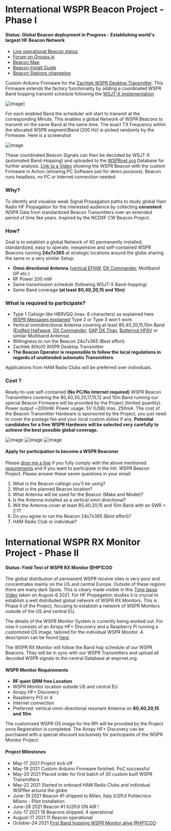 # International WSPR Beacon Project - Phase I

#### Status: Global Beacon deployment in Progress - Establishing world's largest HF Beacon Network

- [Live operational Beacon status](https://wspr.live/gui/d/mgTznmeMz/beacon-stations?orgId=1&refresh=5m)
- [Forum on Groups.io](https://groups.io/g/wsprbeacon)
- [Beacon Map](https://www.google.com/maps/d/u/1/edit?mid=14X0GJ4vSQ7D8piZfuHDs902Y9tINuPqB&usp=sharing)
- [Beacon Install Guide](https://docs.google.com/document/d/e/2PACX-1vQ8NpAluBzQLvtmBtNEmT5UPE5NK837VXUSFWNpfqVB1S9B_h6ni0e-qS623HWeT4a5aj9Yk2dhVIWO/pub)
- [Beacon Stations changelog](https://docs.google.com/spreadsheets/d/e/2PACX-1vSXlG44tx1tMN-O8uj6rz4-n5oaWh0DqvBvJcmGx7B9mfTzRn72MuUQmooxYWs48-KjkSZa056aiUwb/pubhtml)

Custom Arduino Firmware for the [Zachtek WSPR Desktop Transmitter](https://www.zachtek.com/1012).
This Firmware extends the factory functionality by adding a coordinated WSPR Band hopping transmit schedule following the [WSJT-X implementation](https://www.physics.princeton.edu/pulsar/K1JT/wsjtx-doc/wsjtx-main-2.3.0.html#_band_hopping)

![image](https://user-images.githubusercontent.com/75934980/130346156-f2015447-3da6-4354-9e6d-d06b5ef73f21.png))


For each enabled Band the scheduler will start to transmit at the corresponding Minute. This enables a global Network of WSPR Beacons to transmit on the same Band at the same time. The exact TX Frequency within the allocated WSPR segment/Band (200 Hz) is picked randomly by the Firmware. Here is a screenshot

![image](https://user-images.githubusercontent.com/75934980/128779013-914098ca-6e87-4a67-a542-079a462cfafc.png)


These coordinated Beacon Signals can then be decoded by WSJT-X (automated Band-Hopping) and uploaded to the [WSPRnet.org](https://wsprnet.org/drupal/) Database for further analysis.
 [Link to a Video](https://www.youtube.com/watch?v=vloVXac17Ss) showing the WSPR Beacon with the custom Firmware in Action (showing PC Software just  for demo purpose). Beacon runs headless, no PC or Internet connection needed.

### Why?

To identify and visualize weak Signal Propagation paths to study global Ham Radio HF Propagation for the interested audience by collecting **consistent** WSPR Data from standardized Beacon Transmitters over an extended period of time like years. Inspired by the NCDXF CW Beacon Project.

### How?

Goal is to establish a global Network of 40 permanently installed, standardized, easy to operate, inexpensive and self-contained WSPR Beacons running **24x7x365** at strategic locations around the globe sharing the same or a very similar Setup:

- **Omni directional Antenna** ([vertical EFHW](https://ibb.co/6FGC5WR), [DX Commander](https://www.m0mcx.co.uk/store/products/multi-band-80m-6m-hf-antenna-p-ale-compliant-antenna-survival-prep-sota-kit/), Multiband GP etc.)
- RF Power 200 mW
- Same transmission schedule (following WSJT-X Band-hopping)
- Same Band coverage **(at least 80,40,20,15 and 10m)**

### What is required to participate?

- Type 1 Callsign like HB9VQQ (max. 6 characters) as explained here [WSPR Messages explained](https://www.dxplorer.net/wspr/msgtypes.html) Type 2 or Type 3 won't work
- Vertical omnidirectional Antenna covering at least 80,40,20,15,10m Band ([Endfed Halfwave](https://www.hyendcompany.nl/antenna/multiband_8040201510m/product/detail/3/HyEndFed_5_Band_Black_Clamp_MK3#prod), [DX Commander](https://www.m0mcx.co.uk/store/products/multi-band-80m-6m-hf-antenna-p-ale-compliant-antenna-survival-prep-sota-kit/), [GAP DX Titan](http://gapantenna.com/shop/antennas/titan-dx/), [Butternut HF6V](https://static.dxengineering.com/global/images/instructions/but-hf6v.pdf) or similar Multiband Antenna)
- Willingness to run the Beacon 24x7x365 (Best effort)
- Zachtek 80to10 WSPR Desktop Transmitter
- **The Beacon Operator is responsible to follow the local regulations in regards of unattended automatic Transmitters**

Applications from HAM Radio Clubs will be preferred over individuals.

### Cost ?

Ready-to-use self-contained **(No PC/No Internet required)** WSPR Beacon Transmitters covering the 80,40,30,20,17,15,12 and 10m Band running our special Beacon Firmware will be provided by the Project (limited quantity). Power output ~200mW. Power usage: 5V (USB) max. 250mA. The cost of the Beacon Transmitter Hardware is sponsored by the Project, you just need to cover the postage fee and your local custom duties if any. **Potential candidates for a free WSPR Hardware will be selected very carefully to achieve the best possible global coverage.**

![image](https://user-images.githubusercontent.com/75934980/118846833-665b5480-b8cd-11eb-8c84-0a258b85ec0d.png)
![image](https://user-images.githubusercontent.com/75934980/124916888-74874080-dff3-11eb-968b-ab4a81847612.png)
![image](https://user-images.githubusercontent.com/75934980/124916917-7e10a880-dff3-11eb-83cc-a77a34de6b59.png)


#### Apply for participation to become a WSPR Beaconer

Please [drop me a line](mailto:atomic@gmx.net) if you fully comply with the above mentioned [requirements](https://github.com/HB9VQQ/WSPRBeacon/blob/main/README.md#what-is-required-to-participate) and if you want to participate in the Intl. WSPR Beacon Project. Please answer these seven questions in your email:

1. What is the Beacon callsign you'll be using?
2. What is the planned Beacon location?
3. What Antenna will be used for the Beacon (Make and Model)?
4. Is the Antenna installed as a vertical omni directional?
5. Will the Antenna cover at least 80,40,20,15 and 10m Band with an SWR < 2:1?
6. Do you agree to run the Beacon 24x7x365 (Best effort)?
7. HAM Radio Club or individual?

# International WSPR RX Monitor Project - Phase II

#### Status: Field Test of WSPR RX Monitor @HP1COO

The global distribution of permanent WSPR receive sites is very poor and concentrates mainly on the US and central Europe. Outside of these regions there are many dark Spots. This is cleary made visible in this [Time lapse Video](https://youtu.be/DwP9e7xMAVY) taken on August-6 2021. For HF Propagation studies it is crucial to establish a well distributed global network of WSPR RX Monitors. This is Phase II of the Project, focusing to establish a network of WSPR Monitors outside of the US and central EU.

The details of the WSPR Monitor System is currently being worked out. For now it consists of an Airspy HF+ Discovery and a Raspberry Pi running a customized OS image, tailored for the individual WSPR Monitor. A description can be found [here](https://docs.google.com/document/d/e/2PACX-1vQwBbkGgE0oMXaGkVrAFNZtFjnylsCQre2WHf2CIEDpuUj8EZDj8jMv2VJoJ-nuQoM-AH1lTd7GsYEq/pub).

The WSPR RX Monitor will follow the Band hop schedule of our WSPR Beacons. They will be in sync with our WSPR Transmitters and upload all decoded WSPR signals to the central Database at wsprnet.org.

#### WSPR Monitor Requirements
- **RF quiet QRM free Location**
- WSPR Monitor location outside US and central EU
- Airspy HF+ Discovery
- Raspberry Pi3 or 4
- Internet connection
- Preferred: vertical omni-directional resonant Antenna on **80,40,20,15 and 10m**

The customized WSPR OS image for the RPi will be provided by the Project once Registration is completed. The Airspy HF+ Discovery can be purchased with a special discount exclusively for participants of the WSPR Monitor Project.

#### Project Milestones

- May-17 2021 Project kick off
- May-19 2021 Custom Arduino Firmware finished. PoC successful
- May-20 2021 Placed order for first batch of 30 custom built WSPR Transmitters
- May-22 2021 Started to onboard HAM Radio Clubs and individual WSPRer around the globe
- June-19 2021 Beacon #1 shipped to Milan, Italy IU2PJI Politecnico Milano - Pilot installation
- June-28 2021 Beacon #1 IU2PJI ON AIR !
- July-17 2021 18 Beacons shipped, 4 operational
- August-17 2021 11 Beacon operational
- October-24 2021 [First Band hopping WSPR Monitor alive @HP1COO](https://twitter.com/IntlWspr/status/1452365156487516165?s=20)
